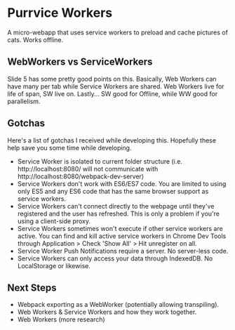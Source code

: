# Purrvice Workers
A micro-webapp that uses service workers to preload and cache pictures of cats. Works offline.

## WebWorkers vs ServiceWorkers
Slide 5 has some pretty good points on this. Basically, Web Workers can have many per
tab while Service Workers are shared. Web Workers live for life of span, SW live on.
Lastly... SW good for Offline, while WW good for parallelism. 

## Gotchas
Here's a list of gotchas I received while developing this. Hopefully these help
save you some time while developing.
- Service Worker is isolated to current folder structure (i.e. http://localhost:8080/
	will not communicate with http://localhost:8080/webpack-dev-server)
- Service Workers don't work with ES6/ES7 code. You are limited to using only ES5 and 
	any ES6 code that has the same browser support as service workers.
- Service Workers can't connect directly to the webpage until they've registered and the user has refreshed. This is only a problem if you're using a client-side proxy.
- Service Workers sometimes won't execute if other service workers are active. You 
	can find and kill active service workers in Chrome Dev Tools through Application >
	Check 'Show All' > Hit unregister on all.
- Service Worker Push Notifications require a server. No server-less code.
- Service Workers can only access your data through IndexedDB. No LocalStorage or 	 likewise.

## Next Steps
- Webpack exporting as a WebWorker (potentially allowing transpiling).
- Web Workers & Service Workers and how they work together.
- Web Workers (more research)